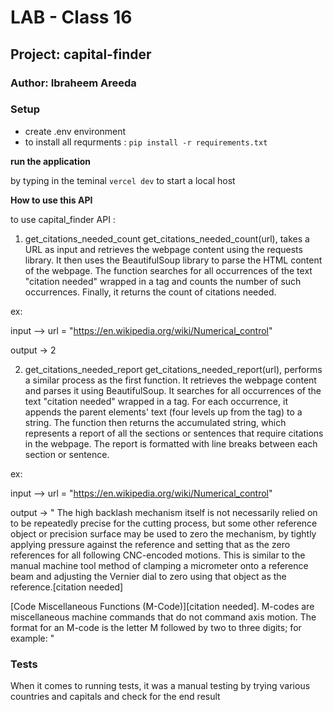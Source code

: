 # LAB - Class 16
## Project: capital-finder
### Author: Ibraheem Areeda


### Setup
- create .env environment 
- to install all requrments : `pip install -r requirements.txt`

**run the application**

by typing in the teminal `vercel dev` to start a local host 


**How to use this API** 


to use capital_finder API :
 1. get_citations_needed_count
 get_citations_needed_count(url), takes a URL as input and retrieves the webpage content using the requests library. It then uses the BeautifulSoup library to parse the HTML content of the webpage. The function searches for all occurrences of the text "citation needed" wrapped in a <span> tag and counts the number of such occurrences. Finally, it returns the count of citations needed.
 
 
 ex:     

 
input --> url = "https://en.wikipedia.org/wiki/Numerical_control"
 
 
output -> 2
 

 
 2. get_citations_needed_report
  get_citations_needed_report(url), performs a similar process as the first function. It retrieves the webpage content and parses it using BeautifulSoup. It searches for all occurrences of the text "citation needed" wrapped in a <span> tag. For each occurrence, it appends the parent elements' text (four levels up from the <span> tag) to a string. The function then returns the accumulated string, which represents a report of all the sections or sentences that require citations in the webpage. The report is formatted with line breaks between each section or sentence.
   
 
 ex:     

 
input --> url = "https://en.wikipedia.org/wiki/Numerical_control"
 
 
output -> "
The high backlash mechanism itself is not necessarily relied on to be repeatedly precise for the cutting process, but some other reference object or precision surface may be used to zero the mechanism, by tightly applying pressure against the reference and setting that as the zero references for all following CNC-encoded motions. This is similar to the manual machine tool method of clamping a micrometer onto a reference beam and adjusting the Vernier dial to zero using that object as the reference.[citation needed]

[Code Miscellaneous Functions (M-Code)][citation needed]. M-codes are miscellaneous machine commands that do not command axis motion. The format for an M-code is the letter M followed by two to three digits; for example:
"

  
### Tests
When it comes to running tests, it was a manual testing by trying various countries and capitals and check for the end result

 
 


